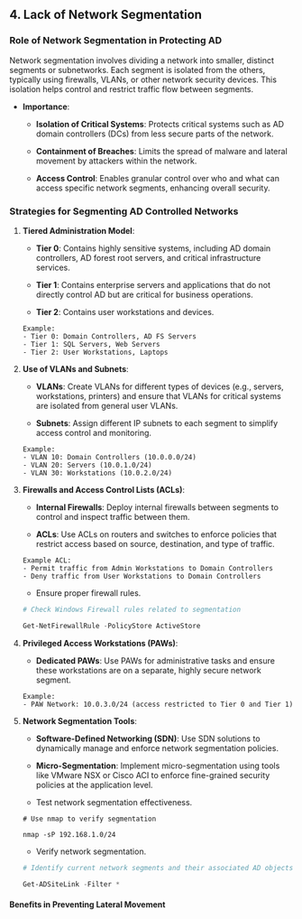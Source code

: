 ## 4. **Lack of Network Segmentation**

### **Role of Network Segmentation in Protecting AD**

Network segmentation involves dividing a network into smaller, distinct segments or subnetworks. Each segment is isolated from the others, typically using firewalls, VLANs, or other network security devices. This isolation helps control and restrict traffic flow between segments.

- **Importance**:

	- **Isolation of Critical Systems**: Protects critical systems such as AD domain controllers (DCs) from less secure parts of the network.
	
	- **Containment of Breaches**: Limits the spread of malware and lateral movement by attackers within the network.
	
	- **Access Control**: Enables granular control over who and what can access specific network segments, enhancing overall security.


### **Strategies for Segmenting AD Controlled Networks**

1. **Tiered Administration Model**:

   - **Tier 0**: Contains highly sensitive systems, including AD domain controllers, AD forest root servers, and critical infrastructure services.

   - **Tier 1**: Contains enterprise servers and applications that do not directly control AD but are critical for business operations.

   - **Tier 2**: Contains user workstations and devices.

   ```plaintext
   Example:
   - Tier 0: Domain Controllers, AD FS Servers
   - Tier 1: SQL Servers, Web Servers
   - Tier 2: User Workstations, Laptops
   ```

2. **Use of VLANs and Subnets**:

   - **VLANs**: Create VLANs for different types of devices (e.g., servers, workstations, printers) and ensure that VLANs for critical systems are isolated from general user VLANs.

   - **Subnets**: Assign different IP subnets to each segment to simplify access control and monitoring.

   ```plaintext
   Example:
   - VLAN 10: Domain Controllers (10.0.0.0/24)
   - VLAN 20: Servers (10.0.1.0/24)
   - VLAN 30: Workstations (10.0.2.0/24)
   ```

3. **Firewalls and Access Control Lists (ACLs)**:

   - **Internal Firewalls**: Deploy internal firewalls between segments to control and inspect traffic between them.

   - **ACLs**: Use ACLs on routers and switches to enforce policies that restrict access based on source, destination, and type of traffic.

   ```plaintext
   Example ACL:
   - Permit traffic from Admin Workstations to Domain Controllers
   - Deny traffic from User Workstations to Domain Controllers
   ```
   - Ensure proper firewall rules.

	```powershell
	# Check Windows Firewall rules related to segmentation
 
	Get-NetFirewallRule -PolicyStore ActiveStore
	```

4. **Privileged Access Workstations (PAWs)**:

   - **Dedicated PAWs**: Use PAWs for administrative tasks and ensure these workstations are on a separate, highly secure network segment.

   ```plaintext
   Example:
   - PAW Network: 10.0.3.0/24 (access restricted to Tier 0 and Tier 1)
   ```

5. **Network Segmentation Tools**:

   - **Software-Defined Networking (SDN)**: Use SDN solutions to dynamically manage and enforce network segmentation policies.

   - **Micro-Segmentation**: Implement micro-segmentation using tools like VMware NSX or Cisco ACI to enforce fine-grained security policies at the application level.


   - Test network segmentation effectiveness.

	```shell
	# Use nmap to verify segmentation
 
	nmap -sP 192.168.1.0/24
	```
 	- Verify network segmentation.

	```powershell
	# Identify current network segments and their associated AD objects
 
	Get-ADSiteLink -Filter *
	```

#### **Benefits in Preventing Lateral Movement**




